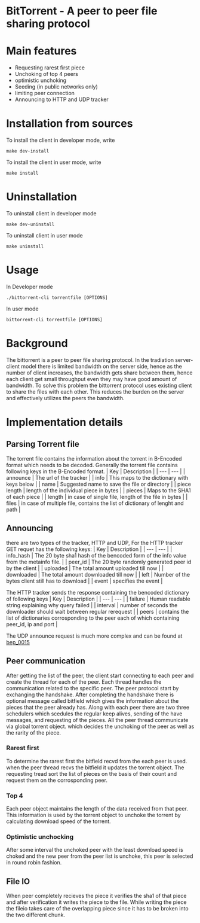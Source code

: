 # BitTorrent - A peer to peer file sharing protocol

# Main features 
- Requesting rarest first piece
- Unchoking of top 4 peers
- optimistic unchoking
- Seeding (in public networks only)
- limiting peer connection
- Announcing to HTTP and UDP tracker

# Installation from sources
To install the client in developer mode, write
```shell
make dev-install 
```
To install the client in user mode, write
```shell
make install
```

# Uninstallation 
To uninstall client in developer mode
```shell
make dev-uninstall
```

To uninstall client in user mode
```shell
make uninstall
```

# Usage
In Developer mode
```shell
./bittorrent-cli torrentfile [OPTIONS]
```
In user mode
```shell
bittorrent-cli torrentfile [OPTIONS]
```

# Background
The bittorrent is a peer to peer file sharing protocol. In the tradiation
server-client model there is limited bandwidth on the server side, hence as
the number of client increases, the bandwidth gets share between them, hence
each client get small throughput even they may have good amount of bandwidth.
To solve this problem the bittorrent protocol uses existing client to share
the files with each other. This reduces the burden on the server and
effectively utilizes the peers the bandwidth.

# Implementation details

## Parsing Torrent file
The torrent file contains the information about the torrent in B-Encoded format
which needs to be decoded. Generally the torrent file contains following
keys in the B-Encoded format.
| Key          | Description                                                                  |
| ---          | ---                                                                          |
| announce     | The url of the tracker                                                       |
| info         | This maps to the dictionary with keys below                                  |
| name         | Suggested name to save the file or directory                                 |
| piece length | length of the individual piece in bytes                                      |
| pieces       | Maps to the SHA1 of each piece                                               |
| length       | in case of single file, length of the file in bytes                          |
| files        | in case of multiple file, contains the list of dictionary of lenght and path |

## Announcing
there are two types of the tracker, HTTP and UDP,
For the HTTP tracker GET requet has the following keys:
| Key        | Description                                                                          |
| ---        | ---                                                                                  |
| info_hash  | The 20 byte sha1 hash of the bencoded form of the info value from the metainfo file. |
| peer_id    | The 20 byte randomly generated peer id by the client                                 |
| uploaded   | The total amount uploaded till now                                                   |
| downloaded | The total amount downloaded till now                                                 |
| left       | Number of the bytes client still has to download                                     |
| event      | specifies the event                                                                  |

The HTTP tracker sends the response containing the bencoded dictionary of
following keys
| Key      | Description                                                                                               |
| ---      | ---                                                                                                       |
| failure  | Human readable string explaining why query failed                                                         |
| interval | number of seconds the downloader should wait between regular rerequest                                    |
| peers    | contains the list of dictionaries corrosponding to the peer each of which containing peer_id, ip and port |


The UDP announce request is much more complex and can be found at
[bep_0015](https://www.bittorrent.org/beps/bep_0015.html) 

## Peer communication
After getting the list of the peer, the client start connecting to each peer
and create the thread for each of the peer. Each thread handles the
communication related to the specific peer. The peer protocol start by
exchanging the handshake. After completing the handshake there is optional
message called bitfield which gives the information about the pieces that the
peer already has. 
Along with each peer there are two three schedulers which scedules the regular 
keep alives, sending of the have messages, and requesting of the pieces.
All the peer thread communicate via global torrent object. which decides the
unchoking of the peer as well as the rarity of the piece.

### Rarest first
To determine the rarest first the bitfield recvd from the each peer is used.
when the peer thread recvs the bitfield it updates the torrent object. The
requesting tread sort the list of pieces on the basis of their count and
request them on the corrosponding peer. 

### Top 4
Each peer object maintains the length of the data received from that peer. This
information is used by the torrent object to unchoke the torrent by calculating
download speed of the torrent.

### Optimistic unchocking
After some interval the unchoked peer with the least download speed is choked
and the new peer from the peer list is unchoke, this peer is selected in round 
robin fashion.


## File IO
When peer completely recieves the piece it verifies the sha1 of that piece and
after verification it writes the piece to the file. While writing the piece the
fileio takes care of the overlapping piece since it has to be broken into the
two different chunk. 











